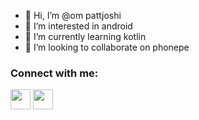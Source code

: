 - 👋 Hi, I’m @om pattjoshi
- 👀 I’m interested in android
- 🌱 I’m currently learning kotlin
- 💞️ I’m looking to collaborate on phonepe
### Connect with me:
<img height="32" width="32" src="https://cdn.jsdelivr.net/npm/simple-icons@v4/icons/[linkedin].svg" />
<img height="32" width="32" src="https://unpkg.com/simple-icons@v4/icons/[instagram].svg" />
